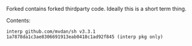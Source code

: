Forked contains forked thirdparty code. Ideally this is a short term thing.

Contents:

```
interp github.com/mvdan/sh v3.3.1 1a7878da1c3ae8306691913eab0418c1ad92f845 (interp pkg only)
```